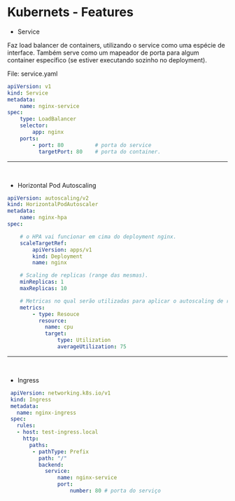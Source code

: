 # Kubernets - Features

- Service

Faz load balancer de containers, utilizando o service como uma espécie de interface. Também serve como um mapeador de porta para algum container específico (se estiver executando sozinho no deployment).

File: service.yaml

```yaml
apiVersion: v1
kind: Service
metadata:
    name: nginx-service
spec:
    type: LoadBalancer
    selector:
        app: nginx
    ports:
        - port: 80          # porta do service
          targetPort: 80    # porta do container.
```

***

<br>

- Horizontal Pod Autoscaling

```yaml
apiVersion: autoscaling/v2
kind: HorizontalPodAutoscaler
metadata:
    name: nginx-hpa
spec:

    # o HPA vai funcionar em cima do deployment nginx.
    scaleTargetRef:
        apiVersion: apps/v1
        kind: Deployment
        name: nginx

    # Scaling de replicas (range das mesmas).
    minReplicas: 1
    maxReplicas: 10

    # Metricas no qual serão utilizadas para aplicar o autoscaling de replicas.
    metrics:
        - type: Resouce
          resource:
            name: cpu
            target:
                type: Utilization
                averageUtilization: 75
```

***

<br>

- Ingress

```yaml
 apiVersion: networking.k8s.io/v1
 kind: Ingress
 metadata:
   name: nginx-ingress
 spec:
   rules:
   - host: test-ingress.local
     http:
       paths:
        - pathType: Prefix
          path: "/"
          backend:
            service:
                name: nginx-service
                port: 
                    number: 80 # porta do serviço
```


